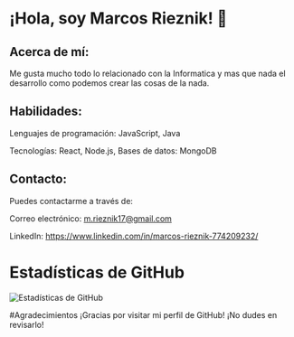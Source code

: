 # ¡Hola, soy Marcos Rieznik! 👋

## Acerca de mí:

Me gusta mucho todo lo relacionado con la Informatica y mas que nada el desarrollo como podemos crear las cosas de la nada.

## Habilidades:
Lenguajes de programación: JavaScript, Java

Tecnologías: React, Node.js, 
Bases de datos: MongoDB

## Contacto:
Puedes contactarme a través de:

Correo electrónico: m.rieznik17@gmail.com

LinkedIn: https://www.linkedin.com/in/marcos-rieznik-774209232/

# Estadísticas de GitHub

![Estadísticas de GitHub](https://github-readme-stats.vercel.app/api?username=tunombredeusuario&show_icons=true&count_private=true&hide=prs,issues&theme=radical)



#Agradecimientos
¡Gracias por visitar mi perfil de GitHub! ¡No dudes en revisarlo!
